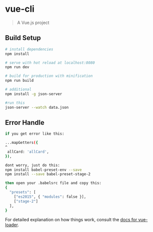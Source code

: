 # vue-cli

> A Vue.js project

## Build Setup

``` bash
# install dependencies
npm install

# serve with hot reload at localhost:8080
npm run dev

# build for production with minification
npm run build

# additional
npm install -g json-server

#run this
json-server --watch data.json
```

## Error Handle
``` bash
if you get error like this:

...mapGetters({
^
 allCard: 'allCard',
}),

dont worry, just do this:
npm install babel-preset-env --save
npm install --save babel-preset-stage-2

then open your .babelsrc file and copy this:
{
  "presets": [
    ["es2015", { "modules": false }],
    ["stage-2"]
  ], 
}
```

For detailed explanation on how things work, consult the [docs for vue-loader](http://vuejs.github.io/vue-loader).
